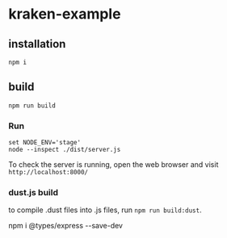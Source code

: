 # kraken-example

## installation
```
npm i
```

## build

```
npm run build
```

### Run
```
set NODE_ENV='stage'
node --inspect ./dist/server.js
```

To check the server is running, open the web browser and visit `http://localhost:8000/`


### dust.js build

to compile .dust files into .js files, run `npm run build:dust`.



npm i @types/express --save-dev